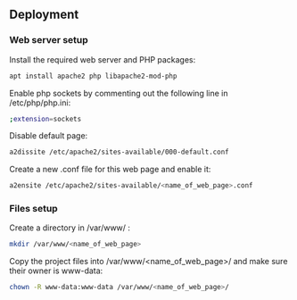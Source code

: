 ## Deployment

### Web server setup
Install the required web server and PHP packages:
```bash
apt install apache2 php libapache2-mod-php
```

Enable php sockets by commenting out the following line in /etc/php/php.ini:
```bash
;extension=sockets
```

Disable default page:
```bash
a2dissite /etc/apache2/sites-available/000-default.conf
```

Create a new .conf file for this web page and enable it:
```bash
a2ensite /etc/apache2/sites-available/<name_of_web_page>.conf
```

### Files setup
Create a directory in /var/www/ :
```bash
mkdir /var/www/<name_of_web_page>
```

Copy the project files into /var/www/<name_of_web_page>/ and make sure their owner is www-data:
```bash
chown -R www-data:www-data /var/www/<name_of_web_page>/
```
